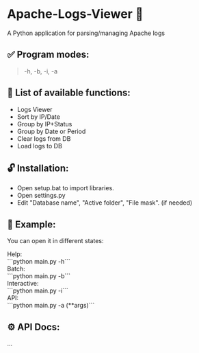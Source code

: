 # Apache-Logs-Viewer 🔎
A Python application for parsing/managing Apache logs

## ✅ Program modes:
> -h, -b, -i, -a

## 💬 List of available functions:
- Logs Viewer
- Sort by IP/Date
- Group by IP+Status
- Group by Date or Period
- Clear logs from DB
- Load logs to DB

## 🔓 Installation:
- Open setup.bat to import libraries.
- Open settings.py
- Edit "Database name", "Active folder", "File mask". (if needed)

## 📝 Example: 
<p>You can open it in different states:</p>
Help: </br>
```python main.py -h```
</br>
Batch: </br>
```python main.py -b```
</br>
Interactive: </br>
```python main.py -i```
</br>
API: </br>
```python main.py -a (**args)```

## ⚙️ API Docs:
...
